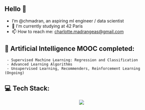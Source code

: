## Hello 👋

- I’m @chmadran, an aspiring ml engineer / data scientist
- 🔭 I'm currently studying at 42 Paris 
- 📫 How to reach me: charlotte.madrangeas@gmail.com


## 🤖 Artificial Intelligence MOOC completed:

     - Supervised Machine Learning: Regression and Classification
     - Advanced Learning Algorithms
     - Unsupervised Learning, Recommenders, Reinforcement Learning (Ongoing)

## 💻 Tech Stack:

<p align="center">
    <a href="https://skillicons.dev">
    <img src="https://skillicons.dev/icons?i=python,c,cpp,js,ts,tensorflow,sklearn,postgres,mysql,nodejs,nestjs,docker,git,&perline=50" />
    </a>
</p>
